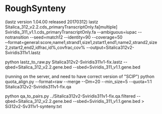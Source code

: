 # RoughSynteny

(lastz version 1.04.00 released 20170312)
lastz Sitalica_312_v2.2.cds_primaryTranscriptOnly.fa[multiple] Sviridis_311_v1.1.cds_primaryTranscriptOnly.fa --ambiguous=iupac --notransition --seed=match12 --identity=90 --coverage=50 ‑‑format=general:score,name1,strand1,size1,zstart1,end1,name2,strand2,size2,zstart2,end2,idfrac,id%,covfrac,cov% --output=Sitalica312v2-Sviridis311v1.lastz

python lastz_to_raw.py Sitalica312v2-Sviridis311v1-fix.lastz --qbed=Sitalica_312_v2.2.gene.bed --sbed=Sviridis_311_v1.1.gene.bed

(running on the server, and need to have correct version of "SCIP")
python quota_align.py --format=raw --merge --Dm=20 --min_size=5 --quota=1:1 Sitalica312v2-Sviridis311v1-fix.qa

python qa_to_pairs.py ../Sitalica312v2-Sviridis311v1-fix.qa.filtered --qbed=Sitalica_312_v2.2.gene.bed --sbed=Sviridis_311_v1.1.gene.bed > Si312v2-Sv311v1-synteny.txt
